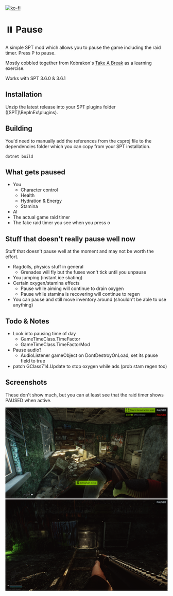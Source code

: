 [![ko-fi](https://ko-fi.com/img/githubbutton_sm.svg)](https://ko-fi.com/S6S3NKK32)

# ⏸️ Pause
A simple SPT mod which allows you to pause the game including the raid timer. Press P to pause.

Mostly cobbled together from Kobrakon's [Take A Break](https://github.com/kobrakon/TakeABreak) as a learning exercise.

Works with SPT 3.6.0 & 3.6.1

## Installation
Unzip the latest release into your SPT plugins folder ([SPT]\BepInEx\plugins).

## Building
You'd need to manually add the references from the csproj file to the dependencies folder which you can copy from your SPT installation.

```
dotnet build
```

## What gets paused
- You
  - Character control
  - Health
  - Hydration & Energy
  - Stamina
- AI
- The actual game raid timer
- The fake raid timer you see when you press o

## Stuff that doesn't really pause well now
Stuff that doesn't pause well at the moment and may not be worth the effort.
- Ragdolls, physics stuff in general
  - Grenades will fly but the fuses won't tick until you unpause
- You jumping (instant ice skating)
- Certain oxygen/stamina effects
  - Pause while aiming will continue to drain oxygen
  - Pause while stamina is recovering will continue to regen
- You can pause and still move inventory around (shouldn't be able to use anything)
  
## Todo & Notes
- Look into pausing time of day
  - GameTimeClass.TimeFactor
  - GameTimeClass.TimeFactorMod
- Pause audio?
  - AudioListener gameObject on DontDestroyOnLoad, set its pause field to true
- patch GClass714.Update to stop oxygen while ads (prob stam regen too)

## Screenshots
These don't show much, but you can at least see that the raid timer shows PAUSED when active.

[<img src="images/p1.png">]()
[<img src="images/p2.png">]()
